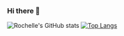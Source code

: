 ### Hi there 👋

![Rochelle's GitHub stats](https://github-readme-stats.vercel.app/api?username=rochelle-rossman&theme=gruvbox&show_icons=true)
[![Top Langs](https://github-readme-stats.vercel.app/api/top-langs/?username=rochelle-rossman&layout=compact)](https://github.com/rochelle-rossman/github-readme-stats)
<!--
**rochelle-rossman/rochelle-rossman** is a ✨ _special_ ✨ repository because its `README.md` (this file) appears on your GitHub profile.

Here are some ideas to get you started:

- 🔭 I’m currently working on ...
- 🌱 I’m currently learning ...
- 👯 I’m looking to collaborate on ...
- 🤔 I’m looking for help with ...
- 💬 Ask me about ...
- 📫 How to reach me: ...
- 😄 Pronouns: ...
- ⚡ Fun fact: ...
-->
